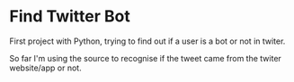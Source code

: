 # Find Twitter Bot

First project with Python, trying to find out if a user is a bot or not in twiter. 

So far I'm using the source to recognise if the tweet came from the twiter website/app or not.